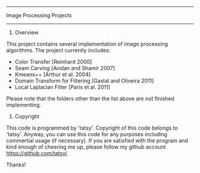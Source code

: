 ***
Image Processing Projects
***

1. Overview

This project contains several implementation of image processing algorithms.
The project currently includes:
- Color Transfer [Reinhard 2000]
- Seam Carving [Avidan and Shamir 2007]
- Kmeans++ [Arthur et al. 2004]
- Domain Transform for Filtering [Gastal and Oliveira 2011]
- Local Laplacian Filter [Paris et al. 2011]

Please note that the folders other than the list above are not finished implementing.

1. Copyright

This code is programmed by 'tatsy'. Copyright of this code belongs to 'tatsy'.
Anyway, you can use this code for any purposes including commertial usage (if necessary).
If you are satisfied with the program and kind enough of cheering me up, please follow
my github account https://github.com/tatsy/.

Thanks!
